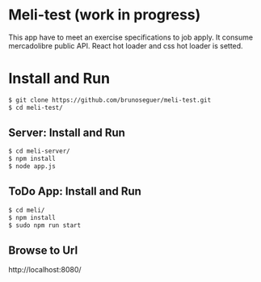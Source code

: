 # Meli-test (work in progress)

This app have to meet an exercise specifications to job apply.
It consume mercadolibre public API.
React hot loader and css hot loader is setted.



# Install and Run

```bash
$ git clone https://github.com/brunoseguer/meli-test.git
$ cd meli-test/

```

## Server: Install and Run

```bash
$ cd meli-server/
$ npm install
$ node app.js

```

## ToDo App: Install and Run

```bash
$ cd meli/
$ npm install
$ sudo npm run start

```

## Browse to Url
http://localhost:8080/
